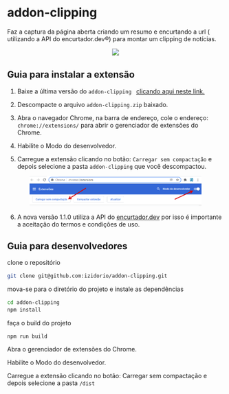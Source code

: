 # addon-clipping

Faz a captura da página aberta criando um resumo e encurtando a url ( utilizando a API do encurtador.dev®) para montar um clipping de notícias.

<center>
<img src="./commons/clipping.gif" width="400">
</center>

## Guia para instalar a extensão

1. Baixe a última versão do `addon-clipping ` [clicando aqui neste link.](https://github.com/izidorio/addon-clipping/releases/download/v1.1.0/addon-clipping.zip)

2. Descompacte o arquivo `addon-clipping.zip` baixado.

3. Abra o navegador Chrome, na barra de endereço, cole o endereço: `chrome://extensions/` para abrir o gerenciador de extensões do Chrome.

4. Habilite o Modo do desenvolvedor.

5. Carregue a extensão clicando no botão: `Carregar sem compactação` e depois selecione a pasta `addon-clipping` que você descompactou.
<center>
<img src="./commons/01.png" width="400">
</center>

6. A nova versão 1.1.0 utiliza a API do [encurtador.dev](https://www.encurtador.dev/termos.html) por isso é importante a aceitação do termos e condições de uso.

## Guia para desenvolvedores

clone o repositório

```bash
git clone git@github.com:izidorio/addon-clipping.git
```

mova-se para o diretório do projeto e instale as dependências

```bash
cd addon-clipping
npm install
```

faça o build do projeto

```
npm run build
```

Abra o gerenciador de extensões do Chrome.

Habilite o Modo do desenvolvedor.

Carregue a extensão clicando no botão: Carregar sem compactação e depois selecione a pasta `/dist`
